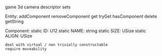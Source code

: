 game
3d camera
descriptor sets

Entity:
    addComponent<C>
    removeComponent<C>
    get<C>
    tryGet<C>
    hasComponent<C>
    delete<C>
    getString

Component:
    static ID: U12
    static NAME: string
    static SIZE: USize
    static ALIGN: USize

    deal with virtual / non trivially constructable
    require moveability
